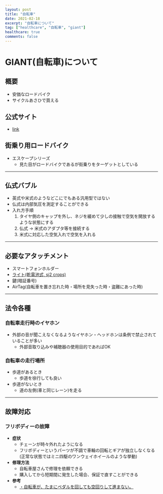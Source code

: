 ```yaml
---
layout: post
title: "自転車"
date: 2021-02-18
excerpt: "自転車について"
tag: ["healthcare", "自転車", "giant"]
healthcare: true
comments: false
---
```


# GIANT(自転車)について

## 概要
 - 安価なロードバイク
 - サイクルあさひで買える

## 公式サイト
 - [link](https://www.giant.co.jp/)

## 街乗り用ロードバイク
 - エスケープシリーズ
   - 見た目がロードバイクであるが街乗りをターゲットとしている

---
 
## 仏式バブル
 - 英式や米式のようなどこにでもある汎用型ではない
 - 仏式は内部気圧を測定することができる
 - 入れ方手順
   1. タイヤ側のキャップを外し、ネジを緩めて少しの接触で空気を開放するような状態にする
   2. 仏式 -> 米式のアダプタ等を接続する
   3. 米式に対応した空気入れで空気を入れる

---

## 必要なアタッチメント
 - スマートフォンホルダー
 - [ライト(乾電池式, sj2 crops)](https://www.crops-sports.com/support-contact-qa)
 - 鍵(暗証番号)
 - AirTag(自転車を置き忘れた時・場所を見失った時・盗難にあった時)

---

## 法令各種

### 自転車走行時のイヤホン
 - 外部の音が聞こえなくなるようなイヤホン・ヘッドホンは条例で禁止されていることが多い
   - 外部音取り込みや補聴器の使用目的であればOK

### 自転車の走行場所
 - 歩道があるとき
   - 歩道を徐行しても良い
 - 歩道がないとき
   - 道の左側(車と同じレーン)を走る　

---

## 故障対応

### フリボディーの故障
 - **症状**  
   - チェーンが時々外れたようになる
   - フリボディーというパーツが不調で車輪の回転とギアが独立しなくなる(正常な状態ではミニ四駆のワンウェイホイールのような挙動)
 - **修理方法**  
   - 自転車屋さんで修理を依頼できる
   - 購入してから短期間に発生した場合、保証で直すことができる
 - **参考**  
   - [・自転車が、たまにペダルを回しても空回りして進まない。](https://fs-nakahara.com/cycleblog/archives/14284)
